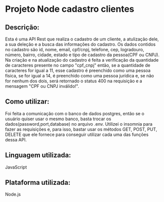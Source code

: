 # Projeto Node cadastro clientes
## Descrição:
Esta é uma API Rest que realiza o cadastro de um cliente, a atulização dele, a sua deleção e a busca das informações do cadastro. Os dados contidos no cadastro são id, nome, email, cpf/cnpj, telefone, cep, logradouro, número, bairro, cidade, estado e tipo de cadastro da pessoa(CPF ou CNPJ). Na criação e na atualização do cadastro é feita a verificação da quantidade de caracteres presente no campo "cpf_cnpj" então, se a quantidade de caracteres for igual a 11, esse cadastro é preenchido como uma pessoa física, se for igual a 14, é preenchido como uma pessoa jurídica e, se não for nenhum dos dois, será retornado o status 400 na requisição e a mensagem "CPF ou CNPJ inválido!".

## Como utilizar:
Foi feita a comunicação com o banco de dados postgres, então se o usuário quiser usar o mesmo banco, basta trocar os dados(password,port,database) no arquivo .env. Utilizei o insomnia para fazer as requisições e, para isso, bastar usar os métodos GET, POST, PUT, DELETE que ele fornece para conseguir utilizar cada uma das funções dessa API. 
## Linguagem utilizada:
JavaScript
## Plataforma utilizada:
Node.js
